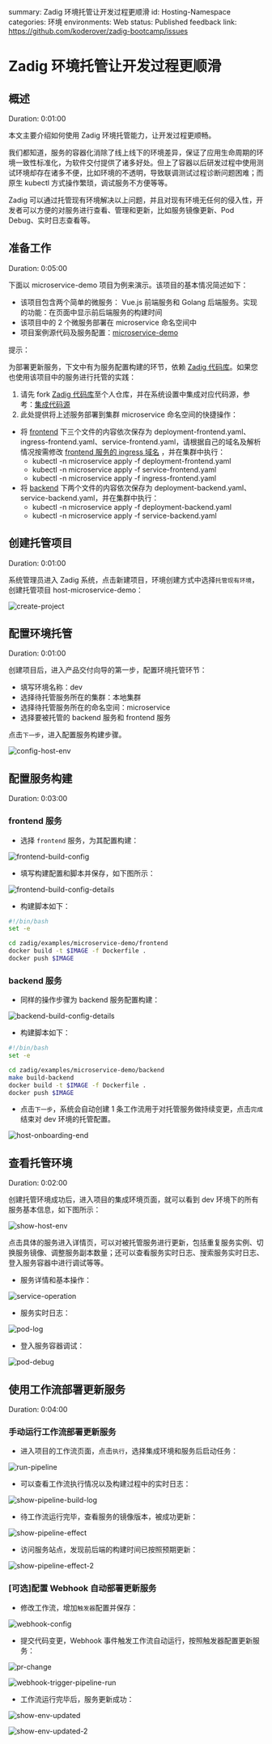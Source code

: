 summary: Zadig 环境托管让开发过程更顺滑
id: Hosting-Namespace
categories: 环境
environments: Web
status: Published
feedback link: https://github.com/koderover/zadig-bootcamp/issues

# Zadig 环境托管让开发过程更顺滑

## 概述

Duration: 0:01:00

本文主要介绍如何使用 Zadig 环境托管能力，让开发过程更顺畅。

我们都知道，服务的容器化消除了线上线下的环境差异，保证了应用生命周期的环境一致性标准化，为软件交付提供了诸多好处。但上了容器以后研发过程中使用测试环境却存在诸多不便，比如环境的不透明，导致联调测试过程诊断问题困难；而原生 kubectl 方式操作繁琐，调试服务不方便等等。

Zadig 可以通过托管现有环境解决以上问题，并且对现有环境无任何的侵入性，开发者可以方便的对服务进行查看、管理和更新，比如服务镜像更新、Pod Debug、实时日志查看等。

## 准备工作

Duration: 0:05:00

下面以 microservice-demo 项目为例来演示。该项目的基本情况简述如下：
- 该项目包含两个简单的微服务： Vue.js 前端服务和 Golang 后端服务。实现的功能：在页面中显示前后端服务的构建时间
- 该项目中的 2 个微服务部署在 microservice 命名空间中
- 项目案例源代码及服务配置：[microservice-demo](https://github.com/koderover/zadig/tree/main/examples/microservice-demo)

提示：

为部署更新服务，下文中有为服务配置构建的环节，依赖 [Zadig 代码库](https://github.com/koderover/zadig)。如果您也使用该项目中的服务进行托管的实践：
1. 请先 fork [Zadig 代码库](https://github.com/koderover/zadig)至个人仓库，并在系统设置中集成对应代码源，参考：[集成代码源](https://docs.koderover.com/zadig/v1.8.0/settings/codehost/github/)
2. 此处提供将上述服务部署到集群 microservice 命名空间的快捷操作：
- 将 [frontend](https://github.com/koderover/zadig/blob/main/examples/microservice-demo/k8s-yaml/frontend/) 下三个文件的内容依次保存为 deployment-frontend.yaml、ingress-frontend.yaml、service-frontend.yaml，请根据自己的域名及解析情况按需修改 [frontend 服务的 ingress 域名](https://github.com/koderover/zadig/blob/main/examples/microservice-demo/k8s-yaml/frontend/ingress.yaml#L12) ，并在集群中执行：
    - kubectl -n microservice apply -f deployment-frontend.yaml
    - kubectl -n microservice apply -f service-frontend.yaml
    - kubectl -n microservice apply -f ingress-frontend.yaml
- 将 [backend](https://github.com/koderover/zadig/blob/main/examples/microservice-demo/k8s-yaml/backend/) 下两个文件的内容依次保存为 deployment-backend.yaml、service-backend.yaml，并在集群中执行：
    - kubectl -n microservice apply -f deployment-backend.yaml
    - kubectl -n microservice apply -f service-backend.yaml


## 创建托管项目

Duration: 0:01:00

系统管理员进入 Zadig 系统，点击新建项目，环境创建方式中选择`托管现有环境`，创建托管项目 host-microservice-demo：

![create-project](./img/create-project.gif)

## 配置环境托管

Duration: 0:01:00

创建项目后，进入产品交付向导的第一步，配置环境托管环节：

- 填写环境名称：dev
- 选择待托管服务所在的集群：本地集群
- 选择待托管服务所在的命名空间：microservice
- 选择要被托管的 backend 服务和 frontend 服务

点击`下一步`，进入配置服务构建步骤。

![config-host-env](./img/config-host-env.png)

## 配置服务构建

Duration: 0:03:00

### frontend 服务

- 选择 `frontend` 服务，为其配置构建：

![frontend-build-config](./img/frontend-build-config.png)

- 填写构建配置和脚本并保存，如下图所示：

![frontend-build-config-details](./img/frontend-build-config-details.png)

- 构建脚本如下：

``` bash
#!/bin/bash
set -e

cd zadig/examples/microservice-demo/frontend
docker build -t $IMAGE -f Dockerfile .
docker push $IMAGE
```

### backend 服务

- 同样的操作步骤为 backend 服务配置构建：

![backend-build-config-details](./img/backend-build-config-details.png)

- 构建脚本如下：

``` bash
#!/bin/bash
set -e

cd zadig/examples/microservice-demo/backend
make build-backend
docker build -t $IMAGE -f Dockerfile .
docker push $IMAGE
```

- 点击`下一步`，系统会自动创建 1 条工作流用于对托管服务做持续变更，点击`完成`结束对 dev 环境的托管配置。

![host-onboarding-end](./img/host-onboarding-end.png)

## 查看托管环境

Duration: 0:02:00

创建托管环境成功后，进入项目的集成环境页面，就可以看到 dev 环境下的所有服务基本信息，如下图所示：

![show-host-env](./img/show-host-env.png)

点击具体的服务进入详情页，可以对被托管服务进行更新，包括重复服务实例、切换服务镜像、调整服务副本数量；还可以查看服务实时日志、搜索服务实时日志、登入服务容器中进行调试等等。

- 服务详情和基本操作：

![service-operation](./img/service-operation.png)

- 服务实时日志：

![pod-log](./img/pod-log.png)

- 登入服务容器调试：

![pod-debug](./img/pod-debug.png)

## 使用工作流部署更新服务

Duration: 0:04:00

### 手动运行工作流部署更新服务

- 进入项目的工作流页面，点击`执行`，选择集成环境和服务后启动任务：

![run-pipeline](./img/run-pipeline.png)

- 可以查看工作流执行情况以及构建过程中的实时日志：

![show-pipeline-build-log](./img/show-pipeline-build-log.png)

- 待工作流运行完毕，查看服务的镜像版本，被成功更新：

![show-pipeline-effect](./img/show-pipeline-effect.png)

- 访问服务站点，发现前后端的构建时间已按照预期更新：

![show-pipeline-effect-2](./img/show-pipeline-effect-2.png)

### [可选]配置 Webhook 自动部署更新服务

- 修改工作流，增加`触发器`配置并保存：

![webhook-config](./img/webhook-config.png)

- 提交代码变更，Webhook 事件触发工作流自动运行，按照触发器配置更新服务：

![pr-change](./img/pr-change.png)

![webhook-trigger-pipeline-run](./img/webhook-trigger-pipeline-run.png)

- 工作流运行完毕后，服务更新成功：

![show-env-updated](./img/show-env-updated.png)

![show-env-updated-2](./img/show-env-updated-2.png)
